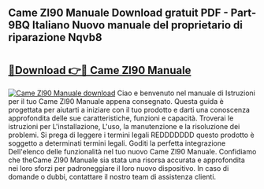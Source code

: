 ## Came Zl90 Manuale Download gratuit PDF - Part-9BQ Italiano Nuovo manuale del proprietario di riparazione Nqvb8

# <h2><a href="http://dfcerj.blite.top/?on=Came+Zl90+Manuale">🔗Download 👉🔴 Came Zl90 Manuale</a></h2>

[![Came Zl90 Manuale download](https://i.imgur.com/lujVjoI.png)](http://dfcerj.blite.top/?on=Came+Zl90+Manuale)
Ciao e benvenuto nel manuale di Istruzioni per il tuo Came Zl90 Manuale appena consegnato. Questa guida è progettata per aiutarti a iniziare con il tuo prodotto e darti una conoscenza approfondita delle sue caratteristiche, funzioni e capacità. Troverai le istruzioni per L'installazione, L'uso, la manutenzione e la risoluzione dei problemi. Si prega di leggere i termini legali REDDDDDDD questo prodotto è soggetto a determinati termini legali. Goditi la perfetta integrazione Dell'elenco delle funzionalità nel tuo nuovo Came Zl90 Manuale. Confidiamo che theCame Zl90 Manuale sia stata una risorsa accurata e approfondita nei loro sforzi per padroneggiare il loro nuovo dispositivo. In caso di domande o dubbi, contattare il nostro team di assistenza clienti.
